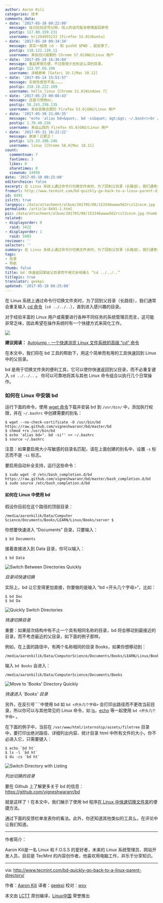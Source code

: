 ```yaml
---
author: Aaron Kili
categories: 技术
comments_data:
- date: '2017-05-10 09:22:09'
  message: 自己玩玩还可以嘛，线上的话可能会卷铺盖回家吧
  postip: 117.80.159.231
  username: hrj294055233 [Firefox 53.0|Ubuntu]
- date: '2017-05-10 09:34:34'
  message: 其实一般用 cd - 和 pushd $PWD ，就足够了。
  postip: 118.122.120.11
  username: 来自四川成都的 Chrome 57.0|GNU/Linux 用户
- date: '2017-05-10 16:36:04'
  message: 看起来很方便，不过我很少去到这么深的目录。
  postip: 112.97.60.196
  username: 泽楠弟弟 [Safari 10.1|Mac 10.12]
- date: '2017-05-14 15:53:57'
  message: 实用性感觉不高。。。。。
  postip: 218.18.222.189
  username: hello_linux [Chrome 51.0|Windows 7]
- date: '2017-05-23 00:08:43'
  message: 还是习惯用mc。
  postip: 58.243.250.135
  username: 来自安徽合肥的 Firefox 53.0|GNU/Linux 用户
- date: '2017-05-30 21:00:35'
  message: "echo 'alias bd=&quot;. bd -si&quot; &gt;&gt; ~/.bashrc<br />\r\n<br />\r\n少个引号"
  postip: 1.70.40.236
  username: 来自山西的 Firefox 45.0|GNU/Linux 用户
- date: '2017-05-31 16:22:22'
  message: 谢谢！已更正！
  postip: 125.33.106.246
  username: linux [Chrome 58.0|Mac 10.11]
count:
  commentnum: 7
  favtimes: 3
  likes: 0
  sharetimes: 0
  viewnum: 14458
date: '2017-05-10 08:25:00'
editorchoice: false
excerpt: 在 Linux 系统上通过命令行切换文件夹时，为了回到父目录（长路径），我们通常会重复输入 cd 命令（cd ../../..），直到进入感兴趣的目录。
fromurl: http://www.tecmint.com/bd-quickly-go-back-to-a-linux-parent-directory/
id: 8491
islctt: true
largepic: /data/attachment/album/201705/08/153346wwww562rcsl2cocm.jpg
permalink: /article-8491-1.html
pic: /data/attachment/album/201705/08/153346wwww562rcsl2cocm.jpg.thumb.jpg
related:
- displayorder: 0
  raid: 3422
- displayorder: 1
  raid: 5983
reviewer: ''
selector: ''
summary: 在 Linux 系统上通过命令行切换文件夹时，为了回到父目录（长路径），我们通常会重复输入 cd 命令（cd ../../..），直到进入感兴趣的目录。
tags:
- 目录
- 导航
thumb: false
title: bd：快速返回某级父目录而不用冗余地输入 “cd ../../..”
titlepic: true
translator: geekpi
updated: '2017-05-10 08:25:00'
---
```


在 Linux 系统上通过命令行切换文件夹时，为了回到父目录（长路径），我们通常会重复输入 [cd 命令](http://www.tecmint.com/cd-command-in-linux/)（`cd ../../..`），直到进入感兴趣的目录。


对于经验丰富的 Linux 用户或需要进行各种不同任务的系统管理员而言，这可能非常乏味，因此希望在操作系统时有一个快捷方式来简化工作。


![](/data/attachment/album/201705/08/153346wwww562rcsl2cocm.jpg)


**建议阅读：** [Autojump - 一个快速浏览 Linux 文件系统的高级 “cd” 命令](/article-5983-1.html)


在本文中，我们将在 bd 工具的帮助下，用这个简单而有用的工具快速回到 Linux 中的父目录。


bd 是用于切换文件夹的便利工具，它可以使你快速返回到父目录，而不必重复键入 `cd ../../..` 。 你可以可靠地将其与其他 Linux 命令组合以执行几个日常操作。


### 如何在 Linux 中安装 bd


运行下面的命令，使用 [wget 命令](http://www.tecmint.com/10-wget-command-examples-in-linux/)下载并安装 bd 到 `/usr/bin/` 中，添加执行权限，并在 `~/.bashrc` 中创建需要的别名：



```
$ wget --no-check-certificate -O /usr/bin/bd https://raw.github.com/vigneshwaranr/bd/master/bd
$ chmod +rx /usr/bin/bd
$ echo 'alias bd=". bd -si"' >> ~/.bashrc
$ source ~/.bashrc

```

注意：如果要启用大小写敏感的目录名匹配，请在上面创建的别名中，设置 `-s` 标志而不是 `-si` 标志。


要启用自动补全支持，运行这些命令：



```
$ sudo wget -O /etc/bash_completion.d/bd https://raw.github.com/vigneshwaranr/bd/master/bash_completion.d/bd
$ sudo source /etc/bash_completion.d/bd

```

#### 如何在 Linux 中使用 bd


假设你目前在这个路径的顶层目录：



```
/media/aaronkilik/Data/Computer Science/Documents/Books/LEARN/Linux/Books/server $ 

```

你想要快速进入 “Documents” 目录，只要输入：



```
$ bd Documents

```

接着直接进入到 Data 目录，你可以输入：



```
$ bd Data

```

![Switch Between Directories Quickly](/data/attachment/album/201705/08/153400m9zjh1h9c7eehcms.png)


*目录间快速切换*


实际上，bd 让它变得更加直接，你要做的是输入 “bd <开头几个字母>”，比如：



```
$ bd Doc
$ bd Da

```

![Quickly Switch Directories](/data/attachment/album/201705/08/153401u5oedojao8odwtxe.png)


*快速切换目录*


重要：如果层次结构中有不止一个具有相同名称的目录，bd 将会移动到最接近的目录，而不考虑最近的父目录，如下面的例子那样。


例如，在上面的路径中，有两个名称相同的目录 Books，如果你想移动到：



```
/media/aaronkilik/Data/ComputerScience/Documents/Books/LEARN/Linux/Books

```

输入 `bd Books` 会进入：



```
/media/aaronkilik/Data/ComputerScience/Documents/Books

```

![Move to 'Books' Directory Quickly](/data/attachment/album/201705/08/153401m3jbjiibstpqf684.png)


*快速进入 ‘Books’ 目录*


另外，在反引号````中使用 bd 如 ``bd <开头几个字母>`` 会打印出路径而不更改当前目录，所以你可以与其他常见的 Linux 命令，如 [ls](http://www.tecmint.com/tag/linux-ls-command/)，[echo](http://www.tecmint.com/echo-command-in-linux/) 等一起使用 ``bd <开头几个字母>`` 。


在下面的例子中，当前在 `/var/www/html/internship/assets/filetree` 目录中，要打印出绝对路径、详细列出内容、统计目录 html 中所有文件的大小，你不必进入它，只需要键入：



```
$ echo `bd ht`
$ ls -l `bd ht`
$ du -cs `bd ht`

```

![Switch Directory with Listing](/data/attachment/album/201705/08/153401a4ue1ntesez2jone.png)


*列出切换的目录*


要在 Github 上了解更多关于 bd 的信息：<https://github.com/vigneshwaranr/bd>


就是这样了！在本文中，我们展示了使用 bd 程序[在 Linux 中快速切换文件夹](/article-5983-1.html)的便捷方法。


通过下面的反馈栏单发表你的看法。此外，你还知道其他类似的工具么，在评论中让我们知道。




---


作者简介：


Aaron Kili是一名 Linux 和 F.O.S.S 的爱好者，未来的 Linux 系统管理员、网站开发人员，目前是 TecMint 的内容创作者，他喜欢用电脑工作，并乐于分享知识。




---


via: <http://www.tecmint.com/bd-quickly-go-back-to-a-linux-parent-directory/>


作者：[Aaron Kili](http://www.tecmint.com/author/aaronkili/) 译者：[geekpi](https://github.com/geekpi) 校对：[wxy](https://github.com/wxy)


本文由 [LCTT](https://github.com/LCTT/TranslateProject) 原创编译，[Linux中国](https://linux.cn/) 荣誉推出